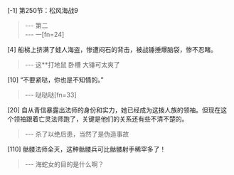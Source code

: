 
[-1] 第250节：松风海战9
>--- 第二<br>
>--- 一[fn=24]<br>

[4] 船梯上挤满了蛙人海盗，惨遭闷石的背击，被战锤捶爆脑袋，惨不忍睹。
>--- 这**打地鼠 卧槽 大锤可太爽了<br>

[10] “不要紧哒，你也是不知情的。”
>--- 哒哒哒[fn=33]<br>

[20] 自从青信暴露出法师的身份和实力，她已经成为这拨人族的领袖。但现在这个领袖跟着亡灵法师跑了，关键是他们的关系还有些不清不楚的。
>--- 杀了以绝后患，当然了是伪造事故<br>

[110] 骷髅法师全灭，这种骷髅兵可比骷髅射手稀罕多了！
>--- 海蛇女的目的是什么啊？<br>
